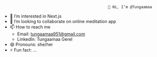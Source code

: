                                                     👋 Hi, I’m @Tungaamaa

  
- 👀 I’m interested in Next.js
- 💞️ I’m looking to collaborate on online meditation app
- 📫 How to reach me
    - Email: tungaamaa951@gmail.com
    - LinkedIn: Tungaamaa Gerel
- 😄 Pronouns: she/her
- ⚡ Fun fact: ...

<!---
Tungaamaa/Tungaamaa is a ✨ special ✨ repository because its `README.md` (this file) appears on your GitHub profile.
You can click the Preview link to take a look at your changes.
--->
